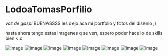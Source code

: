 # LodoaTomasPorfilio

*voz de gaspi* BUENASSSS 
les dejo aca mi portfolio y fotos del disenio ;)

hasta ahora tengo estas imagenes q se ven, espero poder hace lo de skills bien <:o

![image](https://user-images.githubusercontent.com/52363833/146662577-70151db8-a83f-45bb-985d-16d8f5a4d98d.png)
![image](https://user-images.githubusercontent.com/52363833/146662586-51228a98-67bc-44da-af3e-3e4623133be2.png)
![image](https://user-images.githubusercontent.com/52363833/147007947-8f556726-ec82-4765-ac65-bc0695cca69e.png)
![image](https://user-images.githubusercontent.com/52363833/147007953-4b3d72b3-83c1-4f4d-8c52-cd115e71e7ac.png)
![image](https://user-images.githubusercontent.com/52363833/147008015-1b18d6ea-ac78-4532-b843-4fae7c1408f6.png)
![image](https://user-images.githubusercontent.com/52363833/147008026-71af4f19-49c9-432c-817e-a94e5eaa6a8b.png)
![image](https://user-images.githubusercontent.com/52363833/147008048-baccf8ea-28b5-4aa3-8c35-446b8c7c18be.png)
![image](https://user-images.githubusercontent.com/52363833/147008103-8b480244-a3eb-4e78-b0d2-96ef66d4c6f6.png)


